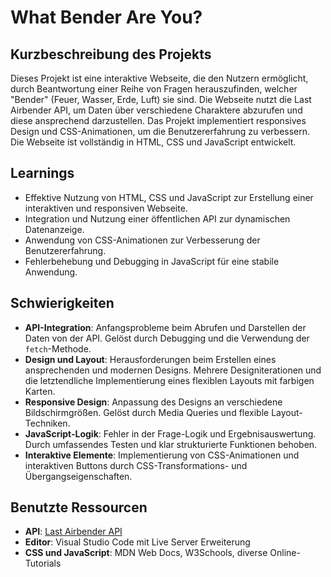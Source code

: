 # What Bender Are You?

## Kurzbeschreibung des Projekts
Dieses Projekt ist eine interaktive Webseite, die den Nutzern ermöglicht, durch Beantwortung einer Reihe von Fragen herauszufinden, welcher "Bender" (Feuer, Wasser, Erde, Luft) sie sind. Die Webseite nutzt die Last Airbender API, um Daten über verschiedene Charaktere abzurufen und diese ansprechend darzustellen. Das Projekt implementiert responsives Design und CSS-Animationen, um die Benutzererfahrung zu verbessern. Die Webseite ist vollständig in HTML, CSS und JavaScript entwickelt.

## Learnings
- Effektive Nutzung von HTML, CSS und JavaScript zur Erstellung einer interaktiven und responsiven Webseite.
- Integration und Nutzung einer öffentlichen API zur dynamischen Datenanzeige.
- Anwendung von CSS-Animationen zur Verbesserung der Benutzererfahrung.
- Fehlerbehebung und Debugging in JavaScript für eine stabile Anwendung.

## Schwierigkeiten
- **API-Integration**: Anfangsprobleme beim Abrufen und Darstellen der Daten von der API. Gelöst durch Debugging und die Verwendung der `fetch`-Methode.
- **Design und Layout**: Herausforderungen beim Erstellen eines ansprechenden und modernen Designs. Mehrere Designiterationen und die letztendliche Implementierung eines flexiblen Layouts mit farbigen Karten.
- **Responsive Design**: Anpassung des Designs an verschiedene Bildschirmgrößen. Gelöst durch Media Queries und flexible Layout-Techniken.
- **JavaScript-Logik**: Fehler in der Frage-Logik und Ergebnisauswertung. Durch umfassendes Testen und klar strukturierte Funktionen behoben.
- **Interaktive Elemente**: Implementierung von CSS-Animationen und interaktiven Buttons durch CSS-Transformations- und Übergangseigenschaften.

## Benutzte Ressourcen
- **API**: [Last Airbender API](https://last-airbender-api.fly.dev)
- **Editor**: Visual Studio Code mit Live Server Erweiterung
- **CSS und JavaScript**: MDN Web Docs, W3Schools, diverse Online-Tutorials
